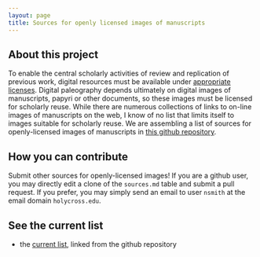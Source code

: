 ```yaml
---
layout: page
title: Sources for openly licensed images of manuscripts
---
```



## About this project

To enable the central scholarly activities of review and replication of previous work, digital resources must be available under [appropriate licenses](licenses).  Digital paleography depends ultimately on digital images of manuscripts, papyri or other documents, so these images must be licensed for scholarly reuse.  While there are numerous collections of links to on-line images of manuscripts on the web, I know of no list that limits itself to images suitable for scholarly reuse.  We are assembling a list of sources for openly-licensed images of manuscripts in [this github repository](https://github.com/openpaleography/img_sources).

## How you can contribute ##

Submit other sources for openly-licensed images!  If you are a github user, you may directly edit a clone of the `sources.md` table and submit a pull request.  If you prefer, you may simply send an email to user `nsmith` at the email domain `holycross.edu`.



## See the current list ##


- the [current list](https://github.com/openpaleography/img_sources/blob/master/sources.md), linked from the github repository

